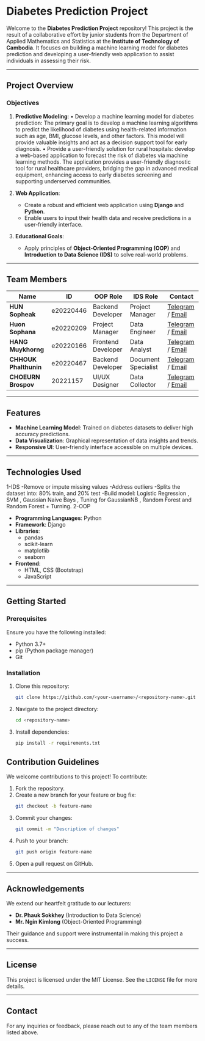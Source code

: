 # Diabetes Prediction Project

Welcome to the **Diabetes Prediction Project** repository! This project is the result of a collaborative effort by junior students from the Department of Applied Mathematics and Statistics at the **Institute of Technology of Cambodia**. It focuses on building a machine learning model for diabetes prediction and developing a user-friendly web application to assist individuals in assessing their risk.

---

## Project Overview

### Objectives

1. **Predictive Modeling**:
   • Develop a machine learning model for diabetes prediction: The primary goal is to 
   develop a machine learning algorithms to predict the likelihood of diabetes using 
   health-related information such as age, BMI, glucose levels, and other factors. This 
   model will provide valuable insights and act as a decision support tool for early 
   diagnosis. 
   • Provide a user-friendly solution for rural hospitals: develop a web-based 
   application to forecast the risk of diabetes via machine learning methods. The 
   application provides a user-friendly diagnostic tool for rural healthcare providers, 
   bridging the gap in advanced medical equipment, enhancing access to early diabetes 
   screening and supporting underserved communities. 

2. **Web Application**:
   - Create a robust and efficient web application using **Django** and **Python**.
   - Enable users to input their health data and receive predictions in a user-friendly interface.

3. **Educational Goals**:
   - Apply principles of **Object-Oriented Programming (OOP)** and **Introduction to Data Science (IDS)** to solve real-world problems.

---

## Team Members

| Name              | ID         | OOP Role          | IDS Role               | Contact                                  |
|-------------------|------------|-------------------|------------------------|------------------------------------------|
| **HUN Sopheak**   | e20220446  | Backend Developer | Project Manager        | [Telegram](https://t.me/sofia_desu) / [Email](mailto:sopheakhun593@gmail.com) |
| **Huon Sophana**  | e20220209  | Project Manager   | Data Engineer          | [Telegram](https://t.me/Loid168) / [Email](mailto:sopanhahuon@gmail.com) |
| **HANG Muykhorng**| e20220166  | Frontend Developer| Data Analyst           | [Telegram](https://t.me/Muykhorng) / [Email](mailto:muykhorng520@gmail.com) |
| **CHHOUK Phalthunin** | e20220467 | Backend Developer | Document Specialist    | [Telegram](https://t.me/Phalthunin) / [Email](mailto:phalthunin@gmail.com) |
| **CHOEURN Brospov** | 20221157 | UI/UX Designer    | Data Collector         | [Telegram](https://t.me/fong_enjoyeasylife) / [Email](mailto:brozzpov15022000@gmail.com) |

---

## Features

- **Machine Learning Model**: Trained on diabetes datasets to deliver high accuracy predictions.
- **Data Visualization**: Graphical representation of data insights and trends.
- **Responsive UI**: User-friendly interface accessible on multiple devices.

---

## Technologies Used
1-IDS
-Remove or impute missing values
-Address outliers
-Splits the dataset into: 80% train, and 20% test
-Build model: Logistic Regression , SVM , Gaussian Naive Bays , Tuning for GaussianNB , Random Forest and Random Forest + Turning.
2-OOP
- **Programming Languages**: Python
- **Framework**: Django
- **Libraries**:
  - pandas
  - scikit-learn
  - matplotlib
  - seaborn
- **Frontend**:
  - HTML, CSS (Bootstrap)
  - JavaScript

---

## Getting Started

### Prerequisites

Ensure you have the following installed:

- Python 3.7+
- pip (Python package manager)
- Git

### Installation

1. Clone this repository:
   ```bash
   git clone https://github.com/<your-username>/<repository-name>.git
   ```

2. Navigate to the project directory:
   ```bash
   cd <repository-name>
   ```

3. Install dependencies:
   ```bash
   pip install -r requirements.txt
   ```

## Contribution Guidelines

We welcome contributions to this project! To contribute:

1. Fork the repository.
2. Create a new branch for your feature or bug fix:
   ```bash
   git checkout -b feature-name
   ```
3. Commit your changes:
   ```bash
   git commit -m "Description of changes"
   ```
4. Push to your branch:
   ```bash
   git push origin feature-name
   ```
5. Open a pull request on GitHub.

---

## Acknowledgements

We extend our heartfelt gratitude to our lecturers:

- **Dr. Phauk Sokkhey** (Introduction to Data Science)
- **Mr. Ngin Kimlong** (Object-Oriented Programming)

Their guidance and support were instrumental in making this project a success.

---

## License

This project is licensed under the MIT License. See the `LICENSE` file for more details.

---

## Contact

For any inquiries or feedback, please reach out to any of the team members listed above.
